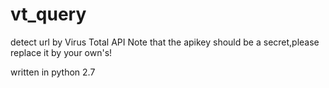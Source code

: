 # vt_query
detect url by Virus Total API
Note that the apikey should be a secret,please replace it by your own's!

written in python 2.7
